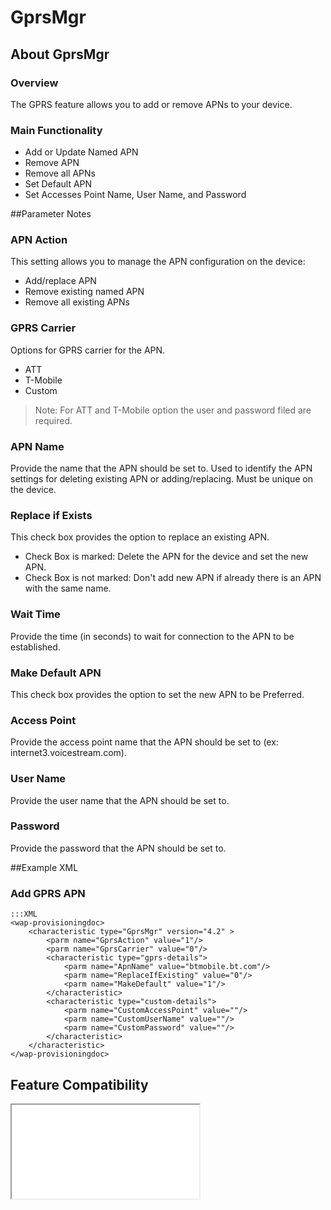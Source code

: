 # GprsMgr

## About GprsMgr

### Overview

The GPRS feature allows you to add or remove APNs to your device. 

### Main Functionality

* Add or Update Named APN
* Remove APN
* Remove all APNs
* Set Default APN
* Set Accesses Point Name, User Name, and Password

##Parameter Notes
### APN Action
This setting allows you to manage the APN configuration on the device:

* Add/replace APN
* Remove existing named APN
* Remove all existing APNs

### GPRS Carrier 
Options for GPRS carrier for the APN.

* ATT
* T-Mobile
* Custom

>Note: For ATT and T-Mobile option the user and password filed are required.

### APN Name 
Provide the name that the APN should be set to. Used to identify the APN settings for deleting existing APN or adding/replacing. Must be unique on the device. 

### Replace if Exists 
This check box provides the option to replace an existing APN.

* Check Box is marked: Delete the APN for the device and set the new APN.
* Check Box is not marked: Don't add new APN if already there is an APN with the same name.

### Wait Time
Provide the time (in seconds) to wait for connection to the APN to be established.

### Make Default APN 
This check box provides the option to set the new APN to be Preferred.

### Access Point 
Provide the access point name that the APN should be set to (ex: internet3.voicestream.com).

### User Name
Provide the user name that the APN should be set to.

### Password
Provide the password that the APN should be set to.

##Example XML
### Add GPRS APN

    :::XML
	<wap-provisioningdoc>
		<characteristic type="GprsMgr" version="4.2" >
			<parm name="GprsAction" value="1"/>
			<parm name="GprsCarrier" value="0"/>
			<characteristic type="gprs-details">
				<parm name="ApnName" value="btmobile.bt.com"/>
				<parm name="ReplaceIfExisting" value="0"/>
				<parm name="MakeDefault" value="1"/>
			</characteristic>
			<characteristic type="custom-details">
				<parm name="CustomAccessPoint" value=""/>
				<parm name="CustomUserName" value=""/>
				<parm name="CustomPassword" value=""/>
			</characteristic>
		</characteristic>
	</wap-provisioningdoc>

## Feature Compatibility

<iframe src="compare.html#mx=4.3&csp=GprsMgr&os=JB&embed=true"></iframe> 